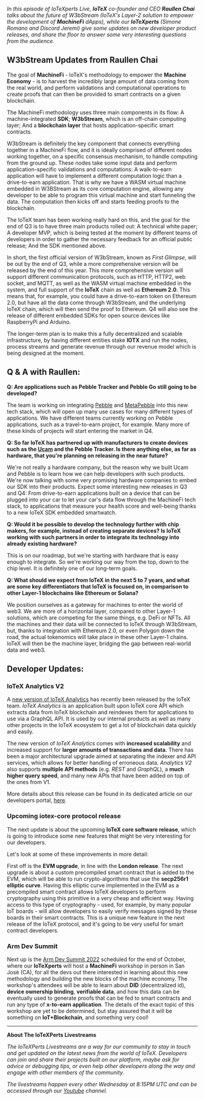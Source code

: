 *In this episode of IoTeXperts Live, **IoTeX** co-founder and CEO **Raullen Chai** talks about the future of W3bStream (IoTeX's Layer-2 solution to empower the development of **MachineFi** dApps), while our **IoTeXperts** (Simone Romano and Discord Jeremi) give some updates on new developer product releases, and share the floor to answer some very interesting questions from the audience.* 

## W3bStream Updates from Raullen Chai

The goal of **MachineFi** - IoTeX's methodology to empower the **Machine Economy** - is to harvest the incredibly large amount of data coming from the real world, and perform validations and computational operations to create proofs that can then be provided to smart contracts on a given blockchain. 

The MachineFi methodology uses three main components in its flow: A machine-integrated **SDK**; **W3bStream**, which is an off-chain computing layer; And a **blockchain layer** that hosts application-specific smart contracts. 

W3bStream is definitely the key component that connects everything together in a MachineFi flow, and it is ideally comprised of different nodes working together, on a specific consensus mechanism, to handle computing from the ground up. These nodes take some input data and perform application-specific validations and computations: A walk-to-earn application will have to implement a different computation logic than a drive-to-earn application. That is why we have a WASM virtual machine embedded in W3BStream as its core computation engine, allowing any developer to be able to program this virtual machine and start funneling the data. The computation then kicks off and starts feeding proofs to the blockchain. 

The IoTeX team has been working really hard on this, and the goal for the end of Q3 is to have three main products rolled out: A technical white paper; A developer MVP, which is being tested at the moment by different teams of developers in order to gather the necessary feedback for an official public release; And the SDK mentioned above. 

In short, the first official version of W3bStream, known as *First Glimpse*, will be out by the end of Q3, while a more comprehensive version will be released by the end of this year. 
This more comprehensive version will support different communication protocols, such as HTTP, HTTP2, web socket, and MQTT, as well as the WASM virtual machine embedded in the system, and full support of the **IoTeX** chain as well as **Ethereum 2.0**. This means that, for example, you could have a drive-to-earn token on Ethereum 2.0, but have all the data come through W3bStream, and the underlying IoTeX chain, which will then send the proof to Ethereum. Q4 will also see the release of different embedded SDKs for open source devices like RaspberryPi and Arduino. 

The longer-term plan is to make this a fully decentralized and scalable infrastructure, by having different entities stake **IOTX** and run the nodes, process streams and generate revenue through our revenue model which is being designed at the moment. 

## Q & A with Raullen:

**Q: Are applications such as Pebble Tracker and Pebble Go still going to be developed?**

The team is working on integrating [Pebble](https://iotex.io/pebble?gclid=Cj0KCQjwuaiXBhCCARIsAKZLt3mCU2LGgsJe0bbIUOwbCXtn4GbMCoqJKtoAp_mt_URRtw4RJux9iuAaAgDzEALw_wcB) and [MetaPebble](https://metapebble.app/) into this new tech stack, which will open up many use cases for many different types of applications. We have different teams currently working on Pebble applications, such as a travel-to-earn project, for example. Many more of these kinds of projects will start entering the market in Q4. 


**Q: So far IoTeX has partnered up with manufacturers to create devices such as the [Ucam](https://iotex.io/ucam) and the Pebble Tracker. Is there anything else, as far as hardware, that you're planning on releasing in the near future?**

We're not really a hardware company, but the reason why we built Ucam and Pebble is to learn how we can help developers with such products. We're now talking with some very promising hardware companies to embed our SDK into their products. Expect some interesting new releases in Q3 and Q4: From drive-to-earn applications built on a device that can be plugged into your car to let your car's data flow through the MachineFi tech stack, to applications that measure your health score and well-being thanks to a new IoTeX SDK embedded smartwatch. 


**Q: Would it be possible to develop the technology further with chip makers, for example, instead of creating separate devices? Is IoTeX working with such partners in order to integrate its technology into already existing hardware?**

This is on our roadmap, but we're starting with hardware that is easy enough to integrate. So we're working our way from the top, down to the chip level. It is definitely one of our long-term goals. 


**Q: What should we expect from IoTeX in the next 5 to 7 years, and what are some key differentiators that IoTeX is focused on, in comparison to other Layer-1 blockchains like Ethereum or Solana?**

We position ourselves as a gateway for machines to enter the world of web3. We are more of a horizontal layer, compared to other Layer-1 solutions, which are competing for the same things, e.g. DeFi or NFTs. All the machines and their data will be connected to IoTeX through W3bStream, but, thanks to integration with Ethereum 2.0, or even Polygon down the road, the actual tokenomics will take place in these other Layer-1 chains. IoTeX will then be the machine layer, bridging the gap between real-world data and web3. 


## Developer Updates: 

### IoTeX Analytics V2

A [new version of IoTeX Analytics](https://developers.iotex.io/blogposts/IoTeX-Analytics-V2-open-to-developers) has recently been released by the IoTeX team. *IoTeX Analytics* is an application built upon IoTeX core API which extracts data from IoTeX blockchain and reindexes them for applications to use via a GraphQL API. It is used by our internal products as well as many other projects in the IoTeX ecosystem to get a lot of blockchain data quickly and easily. 

The new version of *IoTeX Analytics* comes with **increased scalability** and increased support for **larger amounts of transactions and data**. There has been a major architectural upgrade aimed at separating the indexer and API services, which allows for better handling of erroneous data. *Analytics V2* also supports **multiple API methods** (e.g. *REST* and *GraphQL*), a **much higher query speed**, and many new APIs that have been added on top of the ones from V1. 

More details about this release can be found in its dedicated article on our developers portal, [here](https://developers.iotex.io/blogposts/IoTeX-Analytics-V2-open-to-developers). 


### Upcoming iotex-core protocol release

The next update is about the upcoming **IoTeX core software release**, which is going to introduce some new features that might be very interesting for our developers. 

Let's look at some of these improvements in more detail: 

First off is the **EVM upgrade**, in line with the **London release**. The next upgrade is about a custom precompiled smart contract that is added to the EVM, which will be able to run crypto-algorithms that use the **secp256r1 elliptic curve**. Having this elliptic curve implemented in the EVM as a precompiled smart contract allows IoTeX developers to perform cryptography using this primitive in a very cheap and efficient way. Having access to this type of cryptography - used, for example, by many popular IoT boards - will allow developers to easily verify messages signed by these boards in their smart contracts. This is a unique new feature in the next release of the IoTeX protocol, and it's going to be very useful for smart contract developers. 


### Arm Dev Summit

Next up is the [Arm Dev Summit 2022](https://devsummit.arm.com/) scheduled for the end of October, where our **IoTeXperts** will host a **MachineFi** workshop in person in San Josè (CA), for all the devs out there interested in learning about this new methodology and building the new blocks of the machine economy. The workshop's attendees will be able to learn about **DID** (decentralized id), **device ownership binding**, **verifiable data**, and how this data can be eventually used to generate proofs that can be fed to smart contracts and run any type of **x-to-earn application**. The details of the exact topic of this workshop are yet to be determined, but stay assured that it will be something on **IoT+Blockchain**, and something very cool! 



___
**About The IoTeXPerts Livestreams**

*The IoTeXPerts Livestreams are a way for our community to stay in touch and get updated on the latest news from the world of IoTeX. Developers can join and share their projects built on our platform, maybe ask for advice or debugging tips, or even help other developers along the way and engage with other members of the community.*

*The livestreams happen every other Wednesday at 8:15PM UTC and can be accessed through our [Youtube](https://www.youtube.com/c/IoTeXOfficialChannel) channel.*






